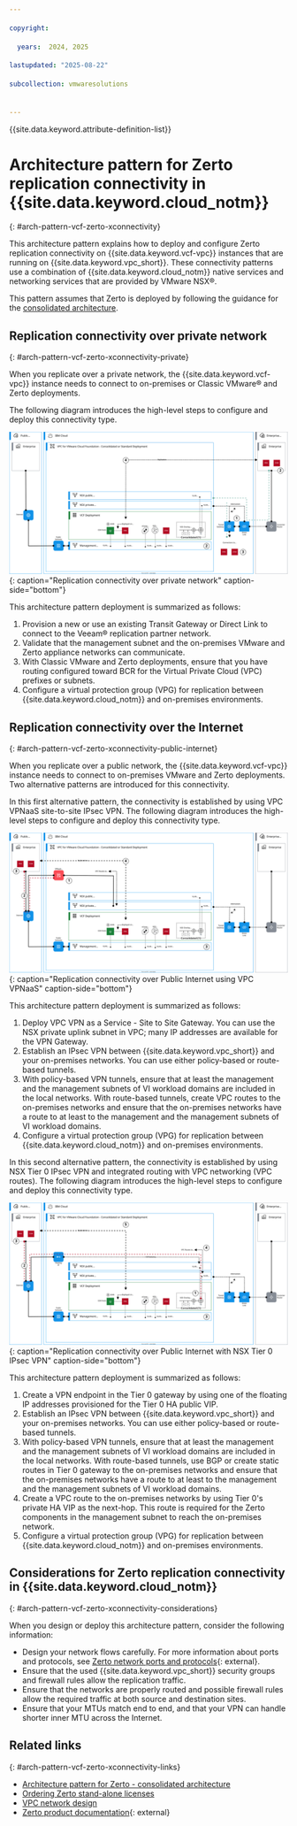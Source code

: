 ```yaml
---

copyright:

  years:  2024, 2025

lastupdated: "2025-08-22"

subcollection: vmwaresolutions


---
```


{{site.data.keyword.attribute-definition-list}}

# Architecture pattern for Zerto replication connectivity in {{site.data.keyword.cloud_notm}}
{: #arch-pattern-vcf-zerto-xconnectivity}

This architecture pattern explains how to deploy and configure Zerto replication connectivity on {{site.data.keyword.vcf-vpc}} instances that are running on {{site.data.keyword.vpc_short}}. These connectivity patterns use a combination of {{site.data.keyword.cloud_notm}} native services and networking services that are provided by VMware NSX®.

This pattern assumes that Zerto is deployed by following the guidance for the [consolidated architecture](/docs/vmwaresolutions?topic=vmwaresolutions-arch-pattern-vcf-zerto-con).

## Replication connectivity over private network
{: #arch-pattern-vcf-zerto-xconnectivity-private}

When you replicate over a private network, the {{site.data.keyword.vcf-vpc}} instance needs to connect to on-premises or Classic VMware® and Zerto deployments.

The following diagram introduces the high-level steps to configure and deploy this connectivity type.

![Replication connectivity over private network](../../images/vcf-arch-zerto-net-priv.svg "Replication connectivity over private network."){: caption="Replication connectivity over private network" caption-side="bottom"}

This architecture pattern deployment is summarized as follows:

1. Provision a new or use an existing Transit Gateway or Direct Link to connect to the Veeam® replication partner network.
1. Validate that the management subnet and the on-premises VMware and Zerto appliance networks can communicate.
1. With Classic VMware and Zerto deployments, ensure that you have routing configured toward BCR for the Virtual Private Cloud (VPC) prefixes or subnets.
1. Configure a virtual protection group (VPG) for replication between {{site.data.keyword.cloud_notm}} and on-premises environments.

## Replication connectivity over the Internet
{: #arch-pattern-vcf-zerto-xconnectivity-public-internet}

When you replicate over a public network, the {{site.data.keyword.vcf-vpc}} instance needs to connect to on-premises VMware and Zerto deployments. Two alternative patterns are introduced for this connectivity.

In this first alternative pattern, the connectivity is established by using VPC VPNaaS site-to-site IPsec VPN. The following diagram introduces the high-level steps to configure and deploy this connectivity type.

![Replication connectivity over Public Internet by using VPC VPNaaS](../../images/vcf-arch-zerto-net-pub-1.svg "Replication connectivity over Public Internet by using VPC VPNaaS."){: caption="Replication connectivity over Public Internet using VPC VPNaaS" caption-side="bottom"}

This architecture pattern deployment is summarized as follows:

1. Deploy VPC VPN as a Service - Site to Site Gateway. You can use the NSX private uplink subnet in VPC; many IP addresses are available for the VPN Gateway.
1. Establish an IPsec VPN between {{site.data.keyword.vpc_short}} and your on-premises networks. You can use either policy-based or route-based tunnels.
1. With policy-based VPN tunnels, ensure that at least the management and the management subnets of VI workload domains are included in the local networks. With route-based tunnels, create VPC routes to the on-premises networks and ensure that the on-premises networks have a route to at least to the management and the management subnets of VI workload domains.
1. Configure a virtual protection group (VPG) for replication between {{site.data.keyword.cloud_notm}} and on-premises environments.

In this second alternative pattern, the connectivity is established by using NSX Tier 0 IPsec VPN and integrated routing with VPC networking (VPC routes). The following diagram introduces the high-level steps to configure and deploy this connectivity type. 

![Replication connectivity over Public Internet with NSX Tier 0 IPsec VPN](../../images/vcf-arch-zerto-net-pub-2.svg "Replication connectivity over Public Internet with NSX Tier 0 IPsec VPN."){: caption="Replication connectivity over Public Internet with NSX Tier 0 IPsec VPN" caption-side="bottom"}

This architecture pattern deployment is summarized as follows:

1. Create a VPN endpoint in the Tier 0 gateway by using one of the floating IP addresses provisioned for the Tier 0 HA public VIP.
1. Establish an IPsec VPN between {{site.data.keyword.vpc_short}} and your on-premises networks. You can use either policy-based or route-based tunnels.
1. With policy-based VPN tunnels, ensure that at least the management and the management subnets of VI workload domains are included in the local networks. With route-based tunnels, use BGP or create static routes in Tier 0 gateway to the on-premises networks and ensure that the on-premises networks have a route to at least to the management and the management subnets of VI workload domains.
1. Create a VPC route to the on-premises networks by using Tier 0's private HA VIP as the next-hop. This route is required for the Zerto components in the management subnet to reach the on-premises network.
1. Configure a virtual protection group (VPG) for replication between {{site.data.keyword.cloud_notm}} and on-premises environments.

## Considerations for Zerto replication connectivity in {{site.data.keyword.cloud_notm}}
{: #arch-pattern-vcf-zerto-xconnectivity-considerations}

When you design or deploy this architecture pattern, consider the following information:

* Design your network flows carefully. For more information about ports and protocols, see [Zerto network ports and protocols](https://help.zerto.com/bundle/Admin.VC.HTML.90/page/Port_Usage.htm){: external}.
* Ensure that the used {{site.data.keyword.vpc_short}} security groups and firewall rules allow the replication traffic.
* Ensure that the networks are properly routed and possible firewall rules allow the required traffic at both source and destination sites.
* Ensure that your MTUs match end to end, and that your VPN can handle shorter inner MTU across the Internet.

## Related links
{: #arch-pattern-vcf-zerto-xconnectivity-links}

* [Architecture pattern for Zerto - consolidated architecture](/docs/vmwaresolutions?topic=vmwaresolutions-arch-pattern-vcf-zerto-con)
* [Ordering Zerto stand-alone licenses](/docs/vmwaresolutions?topic=vmwaresolutions-zerto_ordering_licenses)
* [VPC network design](/docs/vmwaresolutions?topic=vmwaresolutions-vpc-vcf-vpc-deployment)
* [Zerto product documentation](https://help.zerto.com){: external}
